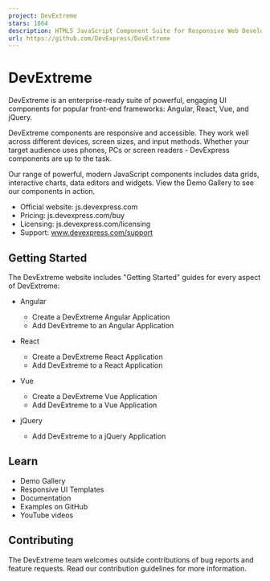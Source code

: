 ```yaml
---
project: DevExtreme
stars: 1864
description: HTML5 JavaScript Component Suite for Responsive Web Development
url: https://github.com/DevExpress/DevExtreme
---
```


DevExtreme
==========

DevExtreme is an enterprise-ready suite of powerful, engaging UI components for popular front-end frameworks: Angular, React, Vue, and jQuery.

DevExtreme components are responsive and accessible. They work well across different devices, screen sizes, and input methods. Whether your target audience uses phones, PCs or screen readers - DevExpress components are up to the task.

Our range of powerful, modern JavaScript components includes data grids, interactive charts, data editors and widgets. View the Demo Gallery to see our components in action.

-   Official website: js.devexpress.com
-   Pricing: js.devexpress.com/buy
-   Licensing: js.devexpress.com/licensing
-   Support: www.devexpress.com/support

Getting Started
---------------

The DevExtreme website includes "Getting Started" guides for every aspect of DevExtreme:

-   Angular
    
    -   Create a DevExtreme Angular Application
    -   Add DevExtreme to an Angular Application
-   React
    
    -   Create a DevExtreme React Application
    -   Add DevExtreme to a React Application
-   Vue
    
    -   Create a DevExtreme Vue Application
    -   Add DevExtreme to a Vue Application
-   jQuery
    
    -   Add DevExtreme to a jQuery Application

Learn
-----

-   Demo Gallery
-   Responsive UI Templates
-   Documentation
-   Examples on GitHub
-   YouTube videos

Contributing
------------

The DevExtreme team welcomes outside contributions of bug reports and feature requests. Read our contribution guidelines for more information.
